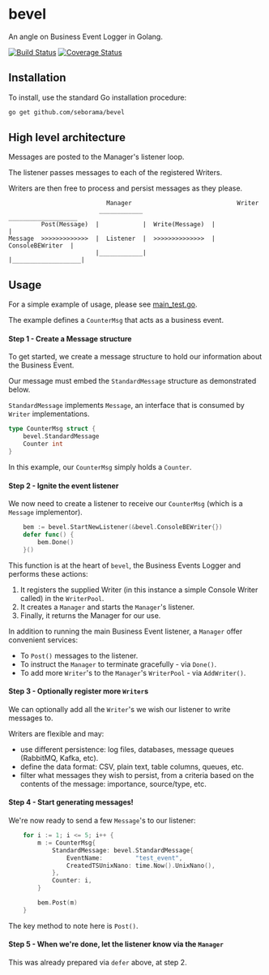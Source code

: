 # bevel
An angle on Business Event Logger in Golang.

[![Build Status](https://travis-ci.org/seborama/bevel.svg?branch=master)](https://travis-ci.org/seborama/bevel) [![Coverage Status](https://coveralls.io/repos/github/seborama/bevel/badge.svg?branch=master)](https://coveralls.io/github/seborama/bevel?branch=master)


## Installation
To install, use the standard Go installation procedure:

```bash
go get github.com/seborama/bevel
```


## High level architecture
Messages are posted to the Manager's listener loop.

The listener passes messages to each of the registered Writers. 

Writers are then free to process and persist messages as they please.

                               Manager                             Writer
                             ____________                    ___________________
             Post(Message)  |            |  Write(Message)  |                   |
    Message  >>>>>>>>>>>>>  |  Listener  |  >>>>>>>>>>>>>>  |  ConsoleBEWriter  |
                            |____________|                  |___________________|


## Usage
For a simple example of usage, please see [main_test.go](https://github.com/seborama/bevel/blob/0.1/main_test.go).

The example defines a `CounterMsg` that acts as a business event.


#### Step 1 - Create a Message structure
To get started, we create a message structure to hold our information about the Business Event.

Our message must embed the `StandardMessage` structure as demonstrated below.

`StandardMessage` implements  `Message`, an interface that is consumed by `Writer` implementations.

```go
type CounterMsg struct {
	bevel.StandardMessage
	Counter int
}
```

In this example, our `CounterMsg` simply holds a `Counter`.


#### Step 2 - Ignite the event listener
We now need to create a listener to receive our `CounterMsg` (which is a `Message` implementor).

```go
	bem := bevel.StartNewListener(&bevel.ConsoleBEWriter{})
	defer func() {
		bem.Done()
	}()
```

This function is at the heart of `bevel`, the Business Events Logger and performs these actions:

1. It registers the supplied Writer (in this instance a simple Console Writer called) in the `WriterPool`.
2. It creates a `Manager` and starts the `Manager`'s listener.
3. Finally, it returns the Manager for our use.

In addition to running the main Business Event listener, a `Manager` offer convenient services:
- To `Post()` messages to the listener.
- To instruct the `Manager` to terminate gracefully - via `Done()`.
- To add more `Writer`'s to the `Manager`'s `WriterPool` - via `AddWriter()`.


#### Step 3 - Optionally register more `Writer`s
We can optionally add all the `Writer`'s we wish our listener to write messages to.

Writers are flexible and may:
- use different persistence: log files, databases, message queues (RabbitMQ, Kafka, etc).
- define the data format: CSV, plain text, table columns, queues, etc.
- filter what messages they wish to persist, from a criteria based on the contents of the message: importance, source/type, etc.


#### Step 4 - Start generating messages!
We're now ready to send a few `Message`'s to our listener:

```go
	for i := 1; i <= 5; i++ {
		m := CounterMsg{
			StandardMessage: bevel.StandardMessage{
				EventName:         "test_event",
				CreatedTSUnixNano: time.Now().UnixNano(),
			},
			Counter: i,
		}

		bem.Post(m)
	}
```

The key method to note here is `Post()`.


#### Step 5 - When we're done, let the listener know via the `Manager`
This was already prepared via `defer` above, at step 2.
